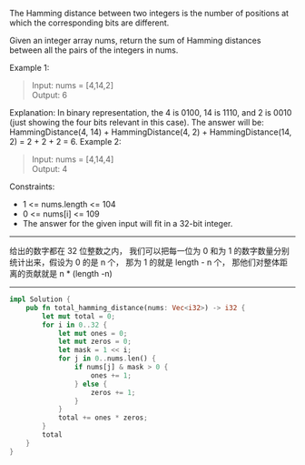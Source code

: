 The Hamming distance between two integers is the number of positions at which the corresponding bits are different.

Given an integer array nums, return the sum of Hamming distances between all the pairs of the integers in nums.

Example 1:

> Input: nums = [4,14,2]  
> Output: 6

Explanation: In binary representation, the 4 is 0100, 14 is 1110, and 2 is 0010 (just
showing the four bits relevant in this case).
The answer will be:
HammingDistance(4, 14) + HammingDistance(4, 2) + HammingDistance(14, 2) = 2 + 2 + 2 = 6.
Example 2:

> Input: nums = [4,14,4]  
> Output: 4

Constraints:

- 1 <= nums.length <= 104
- 0 <= nums[i] <= 109
- The answer for the given input will fit in a 32-bit integer.

---

给出的数字都在 32 位整数之内， 我们可以把每一位为 0 和为 1 的数字数量分别统计出来，假设为 0 的是 n 个， 那为 1 的就是 length - n 个， 那他们对整体距离的贡献就是 n \* (length -n)

---

```rust
impl Solution {
    pub fn total_hamming_distance(nums: Vec<i32>) -> i32 {
        let mut total = 0;
        for i in 0..32 {
            let mut ones = 0;
            let mut zeros = 0;
            let mask = 1 << i;
            for j in 0..nums.len() {
                if nums[j] & mask > 0 {
                    ones += 1;
                } else {
                    zeros += 1;
                }
            }
            total += ones * zeros;
        }
        total
    }
}
```
